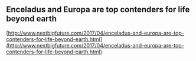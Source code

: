 ## Enceladus and Europa are top contenders for life beyond earth
  
  [http://www.nextbigfuture.com/2017/04/enceladus-and-europa-are-top-contenders-for-life-beyond-earth.html](http://www.nextbigfuture.com/2017/04/enceladus-and-europa-are-top-contenders-for-life-beyond-earth.html)